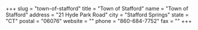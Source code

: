 +++
slug = "town-of-stafford"
title = "Town of Stafford"
name = "Town of Stafford"
address = "21 Hyde Park Road"
city = "Stafford Springs"
state = "CT"
postal = "06076"
website = ""
phone = "860-684-7752"
fax = ""
+++
